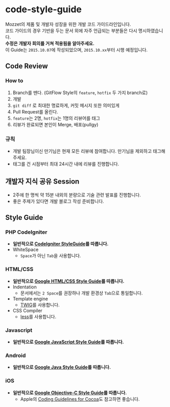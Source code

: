 # code-style-guide
Mozzet의 제품 및 개발자 성장을 위한 개발 코드 가이드라인입니다.  
코드 가이드의 경우 기반을 두는 문서 외에 자주 언급되는 부분들은 다시 명시하였습니다.  
**수정은 개발자 회의를 거쳐 적용됨을 알아주세요.**  
이 Guide는 `2015.10.07`에 작성되었으며, `2015.10.xx`부터 시행 예정입니다.

## Code Review
### How to
1. Branch를 뗀다. (GitFlow Style의 `feature`, `hotfix` 두 가지 branch로)
2. 개발
3. `git diff` 로 최대한 명료하게, 커밋 메시지 또한 의미있게
4. Pull Request를 올린다.
5. `feature`는 2명, `hotfix`는 1명의 리뷰어를 태그
6. 리뷰가 완료되면 본인이 Merge, 배포(pullgy)

### 규칙
* 개발 팀장님이신 만기님은 현재 모든 리뷰에 참여합니다. 만기님을 제외하고 태그해주세요.
* 태그를 건 시점부터 최대 24시간 내에 리뷰를 진행합니다.

## 개발자 지식 공유 Session
* 2주에 한 명씩 약 15분 내외의 분량으로 기술 관련 발표를 진행합니다.
* 좋은 주제가 있다면 개발 블로그 작성 준비합니다.

## Style Guide

### PHP CodeIgniter
* **일반적으로 [CodeIgniter StyleGuide](https://ellislab.com/codeigniter/user-guide/general/styleguide.html)를 따릅니다.**
* WhiteSpace
	* `Space`가 아닌 `Tab`을 사용합니다.

### HTML/CSS
* **일반적으로 [Google HTML/CSS Style Guide](http://google.github.io/styleguide/htmlcssguide.xml)를 따릅니다.**
* Indentation
	* 문서에서는 `2 Space`를 권장하나 개발 환경상 `Tab`으로 통일합니다.
* Template engine
	* [TWIG](http://twig.sensiolabs.org/)를 사용합니다.
* CSS Compiler
	* [less](http://lesscss.org/)를 사용합니다.

### Javascript
* **일반적으로 [Google JavaScript Style Guide](http://google.github.io/styleguide/javascriptguide.xml)를 따릅니다.**

### Android
* **일반적으로 [Google Java Style Guide](http://google.github.io/styleguide/javaguide.html)를 따릅니다.**

### iOS
* **일반적으로 [Google Objective-C Style Guide](http://google.github.io/styleguide/objcguide.xml)를 따릅니다.**
	* Apple의 [Coding Guidelines for Cocoa](https://developer.apple.com/library/mac/documentation/Cocoa/Conceptual/CodingGuidelines/CodingGuidelines.html#//apple_ref/doc/uid/10000146-SW1)도 참고하면 좋습니다.